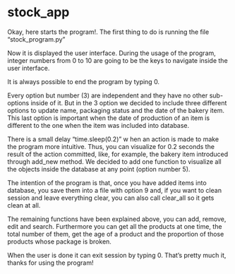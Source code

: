 # stock_app
Okay, here starts the program!. The first thing to do is running the file “stock_program.py”

Now it is displayed the user interface. During the usage of the program, integer numbers from 0 to 10 are going to be the keys to navigate inside the user interface.

It is always possible to end the program by typing 0.

Every option but number (3) are independent and they have no other sub-options inside of it. But in the 3 option we decided to include three different options to update name, packaging status and the date of the bakery item. This last option is important when the date of production of an item is different to the one when the item was included into database.

There is a small delay ​“time.sleep(0.2)” w​ hen an action is made to make the program more intuitive. Thus, you can visualize for 0.2 seconds the result of the action committed, like, for example, the bakery item introduced through add_new method.
We decided to add one function to visualize all the objects inside the database at any point (option number 5).

The intention of the program is that, once you have added items into database, you save them into a file with option 9 and, if you want to clean session and leave everything clear, you can also call clear_all so it gets clean at all.

The remaining functions have been explained above, you can add, remove, edit and search. Furthermore you can get all the products at one time, the total number of them, get the age of a product and the proportion of those products whose package is broken.

When the user is done it can exit session by typing 0. That’s pretty much it, thanks for using the program!
